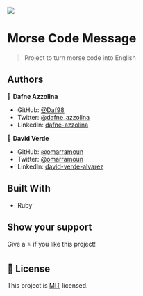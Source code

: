 ![](https://img.shields.io/badge/Microverse-blueviolet)

# Morse Code Message
> Project to turn morse code into English

## Authors

👤 **Dafne Azzolina**

- GitHub: [@Daf98](https://github.com/Daf98)
- Twitter: [@dafne_azzolina](https://twitter.com/dafne_azzolina)
- LinkedIn: [dafne-azzolina](https://www.linkedin.com/in/dafne-azzolina/)

👤 **David Verde**

- GitHub: [@omarramoun](https://github.com/David-Verde)
- Twitter: [@omarramoun](https://twitter.com/UnyieldingOne)
- LinkedIn: [david-verde-alvarez](https://www.linkedin.com/in/david-verde-alvarez/)

## Built With

- Ruby
## Show your support

Give a ⭐️ if you like this project!
## 📝 License

This project is [MIT](./MIT.md) licensed.
